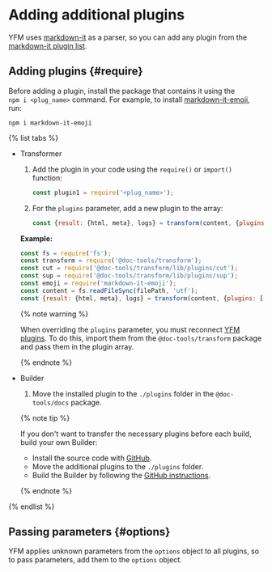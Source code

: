 # Adding additional plugins

YFM uses [markdown-it](https://www.npmjs.com/package/markdown-it) as a parser, so you can add any plugin from the [markdown-it plugin list](https://www.npmjs.com/search?q=keywords:markdown-it-plugin).

## Adding plugins {#require}

Before adding a plugin, install the package that contains it using the `npm i <plug_name>` command. For example, to install [markdown-it-emoji](https://www.npmjs.com/package/markdown-it-emoji), run:

```shell
npm i markdown-it-emoji
```

{% list tabs %}

- Transformer

   1. Add the plugin in your code using the `require()` or `import()` function:

      ```javascript
      const plugin1 = require('<plug_name>');
      ```

   1. For the `plugins` parameter, add a new plugin to the array:

      ```javascript
      const {result: {html, meta}, logs} = transform(content, {plugins: [<plug_name>]});
      ```

   **Example:**

   ```javascript
   const fs = require('fs');
   const transform = require('@doc-tools/transform');
   const cut = require('@doc-tools/transform/lib/plugins/cut');
   const sup = require('@doc-tools/transform/lib/plugins/sup');
   const emoji = require('markdown-it-emoji');
   const content = fs.readFileSync(filePath, 'utf');
   const {result: {html, meta}, logs} = transform(content, {plugins: [cut, sup, emoji]});
   ```

   {% note warning %}

   When overriding the `plugins` parameter, you must reconnect [YFM plugins](index.md). To do this, import them from the `@doc-tools/transform` package and pass them in the plugin array.

   {% endnote %}

- Builder
   1. Move the installed plugin to the `./plugins` folder in the `@doc-tools/docs` package.

   {% note tip %}

   If you don't want to transfer the necessary plugins before each build, build your own Builder:
   * Install the source code with [GitHub](https://github.com/yandex-cloud/yfm-docs).
   * Move the additional plugins to the `./plugins` folder.
   * Build the Builder by following the [GitHub instructions](https://github.com/yandex-cloud/yfm-docs#installation-1).

   {% endnote %}

{% endlist %}

## Passing parameters {#options}

YFM applies unknown parameters from the `options` object to all plugins, so to pass parameters, add them to the `options` object.

